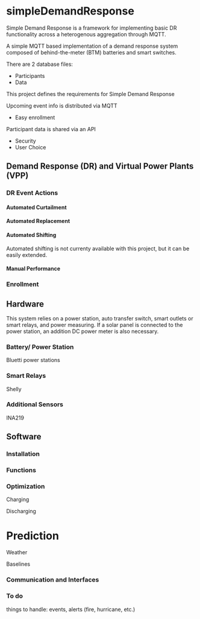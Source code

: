 # simpleDemandResponse

Simple Demand Response is a framework for implementing basic DR functionality across a heterogenous aggregation through MQTT.

A simple MQTT based implementation of a demand response system composed of behind-the-meter (BTM) batteries and smart switches.

There are 2 database files:
* Participants
* Data

This project defines the requirements for Simple Demand Response

Upcoming event info is distributed via MQTT
* Easy enrollment

Participant data is shared via an API
* Security
* User Choice

## Demand Response (DR) and Virtual Power Plants (VPP)

### DR Event Actions

#### Automated Curtailment

#### Automated Replacement

#### Automated Shifting

Automated shifting is not currenty available with this project, but it can be easily extended.

#### Manual Performance

### Enrollment

## Hardware

This system relies on a power station, auto transfer switch, smart outlets or smart relays, and power measuring. If a solar panel is connected to the power station, an addition DC power meter is also necessary.

### Battery/ Power Station

Bluetti power stations

### Smart Relays

Shelly

### Additional Sensors

INA219

## Software

### Installation

### Functions


### Optimization
Charging

Discharging

# Prediction

Weather

Baselines

### Communication and Interfaces



### To do

things to handle: events, alerts (fire, hurricane, etc.)
